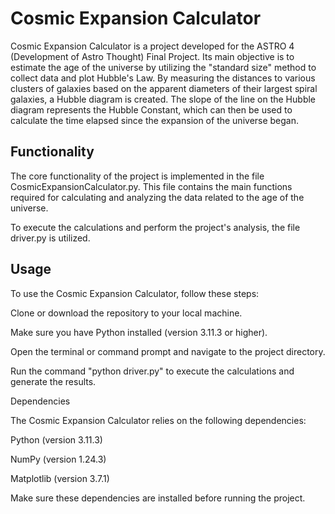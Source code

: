 
# Cosmic Expansion Calculator
Cosmic Expansion Calculator is a project developed for the ASTRO 4 (Development of Astro Thought) Final Project. Its main objective is to estimate the age of the universe by utilizing the "standard size" method to collect data and plot Hubble's Law. By measuring the distances to various clusters of galaxies based on the apparent diameters of their largest spiral galaxies, a Hubble diagram is created. The slope of the line on the Hubble diagram represents the Hubble Constant, which can then be used to calculate the time elapsed since the expansion of the universe began.

## Functionality
The core functionality of the project is implemented in the file CosmicExpansionCalculator.py. This file contains the main functions required for calculating and analyzing the data related to the age of the universe.

To execute the calculations and perform the project's analysis, the file driver.py is utilized.

## Usage
To use the Cosmic Expansion Calculator, follow these steps:

Clone or download the repository to your local machine.

Make sure you have Python installed (version 3.11.3 or higher).

Open the terminal or command prompt and navigate to the project directory.

Run the command "python driver.py" to execute the calculations and generate the results.

Dependencies

The Cosmic Expansion Calculator relies on the following dependencies:

Python (version 3.11.3)

NumPy (version 1.24.3)

Matplotlib (version 3.7.1)

Make sure these dependencies are installed before running the project.
